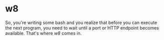 # w8

So, you're writing some bash and you realize that before you can execute the next program, you need to wait until a port or HTTP endpoint becomes available. That's where _w8_ comes in.
